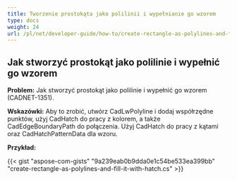 ```yaml
---
title: Tworzenie prostokąta jako polilinii i wypełnianie go wzorem
type: docs
weight: 24
url: /pl/net/developer-guide/how-to/create-rectangle-as-polylines-and-fill-it-with-hatch/
---
```


## **Jak stworzyć prostokąt jako polilinie i wypełnić go wzorem**

**Problem:** Jak stworzyć prostokąt jako polilinie i wypełnić go wzorem (CADNET-1351).

**Wskazówki:** Aby to zrobić, utwórz CadLwPolyline i dodaj współrzędne punktów, użyj CadHatch do pracy z kolorem, a także CadEdgeBoundaryPath do połączenia. Użyj CadHatch do pracy z kątami oraz CadHatchPatternData dla wzoru.

**Przykład:**

{{< gist "aspose-com-gists" "9a239eab0b9dda0e1c54be533ea399bb" "create-rectangle-as-polylines-and-fill-it-with-hatch.cs" >}}
